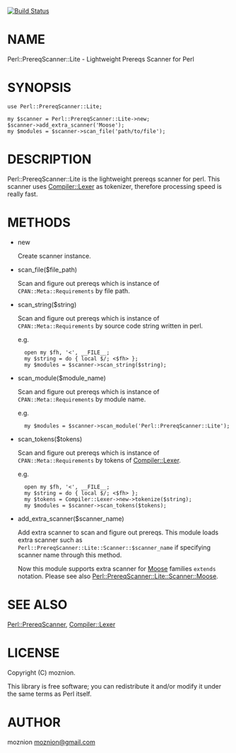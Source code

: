 [![Build Status](https://travis-ci.org/moznion/Perl-PrereqScanner-Lite.png?branch=master)](https://travis-ci.org/moznion/Perl-PrereqScanner-Lite)
# NAME

Perl::PrereqScanner::Lite - Lightweight Prereqs Scanner for Perl

# SYNOPSIS

    use Perl::PrereqScanner::Lite;

    my $scanner = Perl::PrereqScanner::Lite->new;
    $scanner->add_extra_scanner('Moose');
    my $modules = $scanner->scan_file('path/to/file');

# DESCRIPTION

Perl::PrereqScanner::Lite is the lightweight prereqs scanner for perl.
This scanner uses [Compiler::Lexer](https://metacpan.org/pod/Compiler::Lexer) as tokenizer, therefore processing speed is really fast.

# METHODS

- new

    Create scanner instance.

- scan\_file($file\_path)

    Scan and figure out prereqs which is instance of `CPAN::Meta::Requirements` by file path.

- scan\_string($string)

    Scan and figure out prereqs which is instance of `CPAN::Meta::Requirements` by source code string written in perl.

    e.g.

        open my $fh, '<', __FILE__;
        my $string = do { local $/; <$fh> };
        my $modules = $scanner->scan_string($string);

- scan\_module($module\_name)

    Scan and figure out prereqs which is instance of `CPAN::Meta::Requirements` by module name.

    e.g.

        my $modules = $scanner->scan_module('Perl::PrereqScanner::Lite');

- scan\_tokens($tokens)

    Scan and figure out prereqs which is instance of `CPAN::Meta::Requirements` by tokens of [Compiler::Lexer](https://metacpan.org/pod/Compiler::Lexer).

    e.g.

        open my $fh, '<', __FILE__;
        my $string = do { local $/; <$fh> };
        my $tokens = Compiler::Lexer->new->tokenize($string);
        my $modules = $scanner->scan_tokens($tokens);

- add\_extra\_scanner($scanner\_name)

    Add extra scanner to scan and figure out prereqs. This module loads extra scanner such as `Perl::PrereqScanner::Lite::Scanner::$scanner_name` if specifying scanner name through this method.

    Now this module supports extra scanner for [Moose](https://metacpan.org/pod/Moose) families `extends` notation.
    Please see also [Perl::PrereqScanner::Lite::Scanner::Moose](https://metacpan.org/pod/Perl::PrereqScanner::Lite::Scanner::Moose).

# SEE ALSO

[Perl::PrereqScanner](https://metacpan.org/pod/Perl::PrereqScanner), [Compiler::Lexer](https://metacpan.org/pod/Compiler::Lexer)

# LICENSE

Copyright (C) moznion.

This library is free software; you can redistribute it and/or modify
it under the same terms as Perl itself.

# AUTHOR

moznion <moznion@gmail.com>
